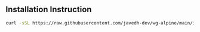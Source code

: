 ## Installation Instruction
```bash
curl -sSL https://raw.githubusercontent.com/javedh-dev/wg-alpine/main/install.sh | bash
```